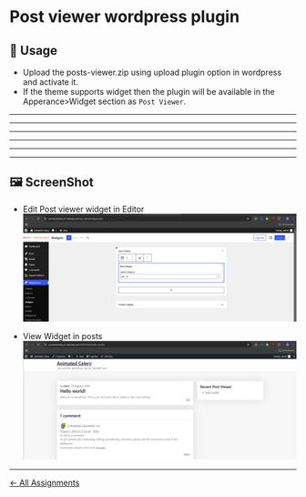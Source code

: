 # Post viewer wordpress plugin

## 🚀 Usage
- Upload the posts-viewer.zip using upload plugin option in wordpress and activate it.
- If the theme supports widget then the plugin will be available in the Apperance>Widget section as `Post Viewer`.
---
---
---
---
---
---


## 🖼️ ScreenShot
- Edit Post viewer widget in Editor
![View Recent post viewer widget](image.png)

- View Widget in posts 
![View Recent post viewer widget](image-1.png)

---

[<- All Assignments](../readme.md)
